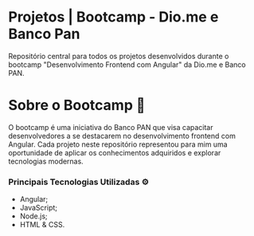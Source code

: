 # Projetos | Bootcamp - Dio.me e Banco Pan

Repositório central para todos os projetos desenvolvidos durante o bootcamp "Desenvolvimento Frontend com Angular" da Dio.me e Banco PAN.

# Sobre o Bootcamp 🚀
O bootcamp é uma iniciativa do Banco PAN que visa capacitar desenvolvedores a se destacarem no desenvolvimento frontend com Angular. Cada projeto neste repositório representou para mim uma oportunidade de aplicar os conhecimentos adquiridos e explorar tecnologias modernas.

<h3>Principais Tecnologias Utilizadas ⚙️</h3>
<ul>
  <li>Angular;</li>
  <li>JavaScript;</li>
  <li>Node.js;</li>
  <li>HTML & CSS.</li>
</ul>
